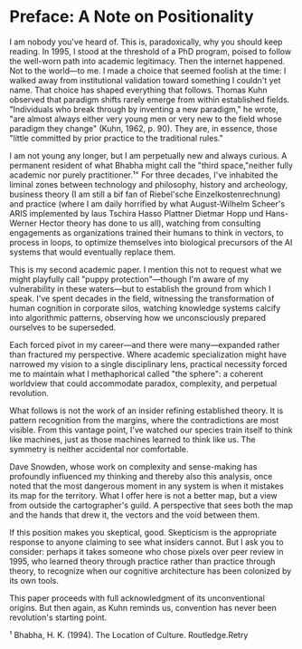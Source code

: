 # Preface: A Note on Positionality
I am nobody you've heard of.
This is, paradoxically, why you should keep reading.
In 1995, I stood at the threshold of a PhD program, poised to follow the well-worn path into academic legitimacy. Then the internet happened. Not to the world—to me. I made a choice that seemed foolish at the time: I walked away from institutional validation toward something I couldn't yet name. That choice has shaped everything that follows.
Thomas Kuhn observed that paradigm shifts rarely emerge from within established fields. "Individuals who break through by inventing a new paradigm," he wrote, "are almost always either very young men or very new to the field whose paradigm they change" (Kuhn, 1962, p. 90). They are, in essence, those "little committed by prior practice to the traditional rules."

I am not young any longer, but I am perpetually new and always curious. A permanent resident of what Bhabha might call the "third space,"neither fully academic nor purely practitioner.¹" For three decades, I've inhabited the liminal zones between technology and philosophy, history and archeology, business theory (I am still a bif fan of Riebel'sche Einzelkostenrechnung) and practice (where I am daily horrified by what August-Wilhelm Scheer's ARIS implemented by laus Tschira Hasso Plattner Dietmar Hopp und Hans-Werner Hector theory has done to us all), watching from consulting engagements as organizations trained their humans to think in vectors, to process in loops, to optimize themselves into biological precursors of the AI systems that would eventually replace them.

This is my second academic paper. I mention this not to request what we might playfully call "puppy protection"—though I'm aware of my vulnerability in these waters—but to establish the ground from which I speak. I've spent decades in the field, witnessing the transformation of human cognition in corporate silos, watching knowledge systems calcify into algorithmic patterns, observing how we unconsciously prepared ourselves to be superseded.

Each forced pivot in my career—and there were many—expanded rather than fractured my perspective. Where academic specialization might have narrowed my vision to a single disciplinary lens, practical necessity forced me to maintain what I methaphorical called "the sphere": a coherent worldview that could accommodate paradox, complexity, and perpetual revolution.

What follows is not the work of an insider refining established theory. It is pattern recognition from the margins, where the contradictions are most visible. From this vantage point, I've watched our species train itself to think like machines, just as those machines learned to think like us. The symmetry is neither accidental nor comfortable.

Dave Snowden, whose work on complexity and sense-making has profoundly influenced my thinking and thereby also this analysis, once noted that the most dangerous moment in any system is when it mistakes its map for the territory. What I offer here is not a better map, but a view from outside the cartographer's guild. A perspective that sees both the map and the hands that drew it, the vectors and the void between them.

If this position makes you skeptical, good. Skepticism is the appropriate response to anyone claiming to see what insiders cannot. But I ask you to consider: perhaps it takes someone who chose pixels over peer review in 1995, who learned theory through practice rather than practice through theory, to recognize when our cognitive architecture has been colonized by its own tools.

This paper proceeds with full acknowledgment of its unconventional origins. But then again, as Kuhn reminds us, convention has never been revolution's starting point.

¹ Bhabha, H. K. (1994). The Location of Culture. Routledge.Retry